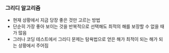 ### 그리디 알고리즘
- 현재 상황에서 지금 당장 좋은 것만 고르는 방법
- 단순히 가장 좋아 보이는 것을 반복적으로 선택해도 최적의 해를 보장할 수 없을 때가 많음
- 그러나 코딩 테스트에서 그리디 문제는 탐욕법으로 얻은 해가 최적이 되는 해가 되는 상황에서 주어짐